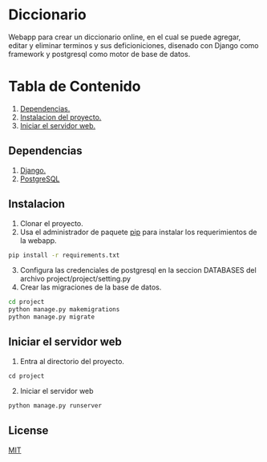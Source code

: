 # Diccionario

Webapp para crear un diccionario online, en el cual se puede agregar, editar y eliminar terminos y sus deficioniciones, disenado con Django como framework y postgresql como motor de base de datos.

# Tabla de Contenido
1. [Dependencias.](#)
2. [Instalacion del proyecto.](#Intalacion)
3. [Iniciar el servidor web.](#Iniciar-el-servidor-web)

## Dependencias
1. [Django.](#https://www.djangoproject.com/)
2. [PostgreSQL](#https://www.postgresql.org/)

## Instalacion
1. Clonar el proyecto.
2. Usa el administrador de paquete [pip](https://pip.pypa.io/en/stable/) para instalar los requerimientos de la webapp.

```bash
pip install -r requirements.txt
```
3. Configura las credenciales de postgresql en la seccion DATABASES del archivo project/project/setting.py
4. Crear las migraciones de la base de datos.
```bash
cd project
python manage.py makemigrations
python manage.py migrate
```

## Iniciar el servidor web
1. Entra al directorio del proyecto.
```
cd project
```
2. Iniciar el servidor web
```bash
python manage.py runserver
```

## License
[MIT](https://choosealicense.com/licenses/mit/)
